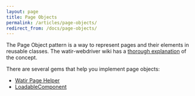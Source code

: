 ```yaml
---
layout: page
title: Page Objects
permalink: /articles/page-objects/
redirect_from: /docs/page-objects/
---
```


The Page Object pattern is a way to represent pages and their elements in reusable classes. The watir-webdriver wiki has a [thorough explanation](https://github.com/watir/watir/wiki/Page-Objects) of the concept.

There are several gems that help you implement page objects:

* [Watir Page Helper](http://watirmelon.com/2011/05/05/introducing-the-watir-page-helper-gem/)
* [LoadableComponent](http://github.com/jarib/loadable_component)
